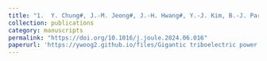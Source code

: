 ```yaml
---
title: "1.	Y. Chung#, J.-M. Jeong#, J.-H. Hwang#, Y.-J. Kim, B.-J. Park, D. S. Cho, Y. Cho, S. J. Suh, B.-O. Choi, H. Park*, H.-J. Yoon*, S.-W. Kim*, Gigantic triboelectric power generation overcoming acoustic energy barrier using metal-liquid coupling, Joule 8, 1-15 (2024)"
collection: publications
category: manuscripts
permalink: "https://doi.org/10.1016/j.joule.2024.06.016"
paperurl: 'https://ywoog2.github.io/files/Gigantic triboelectric power generation overcoming acoustic energy barrier using metal-liquid coupling.pdf'
---
```


